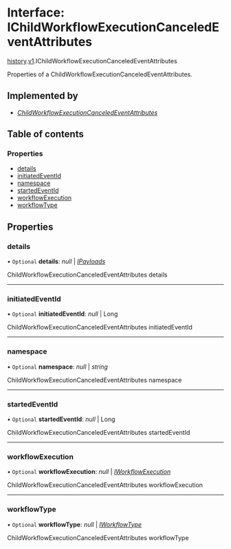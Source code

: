 # Interface: IChildWorkflowExecutionCanceledEventAttributes

[history](../modules/proto.temporal.api.history.md).[v1](../modules/proto.temporal.api.history.v1.md).IChildWorkflowExecutionCanceledEventAttributes

Properties of a ChildWorkflowExecutionCanceledEventAttributes.

## Implemented by

* [*ChildWorkflowExecutionCanceledEventAttributes*](../classes/proto.temporal.api.history.v1.childworkflowexecutioncanceledeventattributes.md)

## Table of contents

### Properties

- [details](proto.temporal.api.history.v1.ichildworkflowexecutioncanceledeventattributes.md#details)
- [initiatedEventId](proto.temporal.api.history.v1.ichildworkflowexecutioncanceledeventattributes.md#initiatedeventid)
- [namespace](proto.temporal.api.history.v1.ichildworkflowexecutioncanceledeventattributes.md#namespace)
- [startedEventId](proto.temporal.api.history.v1.ichildworkflowexecutioncanceledeventattributes.md#startedeventid)
- [workflowExecution](proto.temporal.api.history.v1.ichildworkflowexecutioncanceledeventattributes.md#workflowexecution)
- [workflowType](proto.temporal.api.history.v1.ichildworkflowexecutioncanceledeventattributes.md#workflowtype)

## Properties

### details

• `Optional` **details**: *null* \| [*IPayloads*](proto.temporal.api.common.v1.ipayloads.md)

ChildWorkflowExecutionCanceledEventAttributes details

___

### initiatedEventId

• `Optional` **initiatedEventId**: *null* \| Long

ChildWorkflowExecutionCanceledEventAttributes initiatedEventId

___

### namespace

• `Optional` **namespace**: *null* \| *string*

ChildWorkflowExecutionCanceledEventAttributes namespace

___

### startedEventId

• `Optional` **startedEventId**: *null* \| Long

ChildWorkflowExecutionCanceledEventAttributes startedEventId

___

### workflowExecution

• `Optional` **workflowExecution**: *null* \| [*IWorkflowExecution*](proto.temporal.api.common.v1.iworkflowexecution.md)

ChildWorkflowExecutionCanceledEventAttributes workflowExecution

___

### workflowType

• `Optional` **workflowType**: *null* \| [*IWorkflowType*](proto.temporal.api.common.v1.iworkflowtype.md)

ChildWorkflowExecutionCanceledEventAttributes workflowType
